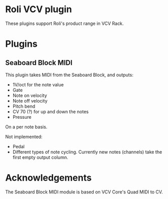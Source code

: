 # Roli VCV plugin

These plugins support Roli's product range in VCV Rack.

# Plugins

## Seaboard Block MIDI

This plugin takes MIDI from the Seaboard Block, and outputs:

- 1V/oct for the note value
- Gate
- Note on velocity
- Note off velocity
- Pitch bend
- CV 70 (?) for up and down the notes
- Pressure

On a per note basis.

Not implemented:
- Pedal
- Different types of note cycling. Currently new notes (channels) take the
  first empty output column.

# Acknowledgements

The Seaboard Block MIDI module is based on VCV Core's Quad MIDI to CV.
